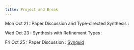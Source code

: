 ```yaml
---
title: Project and Break
---
```


Mon Oct 21
: Paper Discussion and Type-directed Synthesis
  : []()

Wed Oct 23
: Synthesis with Refinement Types
  : []()

Fri Oct 25
: Paper Discussion
  : [Synquid](https://cseweb.ucsd.edu/~npolikarpova/publications/pldi16.pdf)
